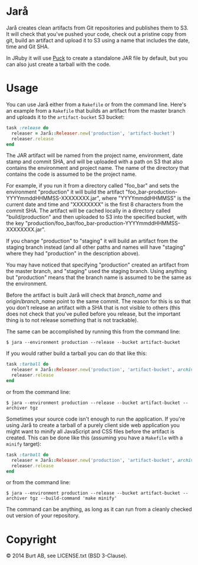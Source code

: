 # Jarå

Jarå creates clean artifacts from Git repositories and publishes them to S3. It will check that you've pushed your code, check out a pristine copy from git, build an artifact and upload it to S3 using a name that includes the date, time and Git SHA.

In JRuby it will use [Puck](https://github.com/iconara/puck) to create a standalone JAR file by default, but you can also just create a tarball with the code.

# Usage

You can use Jarå either from a `Rakefile` or from the command line. Here's an example from a `Rakefile` that builds an artifact from the master branch and uploads it to the `artifact-bucket` S3 bucket:

```ruby
task :release do
  releaser = Jarå::Releaser.new('production', 'artifact-bucket')
  releaser.release
end
```

The JAR artifact will be named from the project name, environment, date stamp and commit SHA, and will be uploaded with a path on S3 that also contains the environment and project name. The name of the directory that contains the code is assumed to be the project name.

For example, if you run it from a directory called "foo_bar" and sets the environment "production" it will build the artifact "foo_bar-production-YYYYmmddHHMMSS-XXXXXXXX.jar", where "YYYYmmddHHMMSS" is the current date and time and "XXXXXXXX" is the first 8 characters from the commit SHA. The artifact will be cached locally in a directory called "build/production" and then uploaded to S3 into the specified bucket, with the key "production/foo_bar/foo_bar-production-YYYYmmddHHMMSS-XXXXXXXX.jar".

If you change "production" to "staging" it will build an artifact from the staging branch instead (and all other paths and names will have "staging" where they had "production" in the description above).

You may have noticed that specifying "production" created an artifact from the master branch, and "staging" used the staging branch. Using anything but "production" means that the branch name is assumed to be the same as the environment.

Before the artifact is built Jarå will check that _branch_name_ and origin/*branch_name* point to the same commit. The reason for this is so that you don't release an artifact with a SHA that is not visible to others (this does not check that you've pulled before you release, but the important thing is to not release something that is not trackable).

The same can be accomplished by running this from the command line:

```
$ jara --environment production --release --bucket artifact-bucket
```

If you would rather build a tarball you can do that like this:

```ruby
task :tarball do
  releaser = Jarå::Releaser.new('production', 'artifact-bucket', archiver: :tgz)
  releaser.release
end
```

or from the command line:

```
$ jara --environment production --release --bucket artifact-bucket --archiver tgz
```

Sometimes your source code isn't enough to run the application. If you're using Jarå to create a tarball of a purely client side web application you might want to minify all JavaScript and CSS files before the artifact is created. This can be done like this (assuming you have a `Makefile` with a `minify` target):

```ruby
task :tarball do
  releaser = Jarå::Releaser.new('production', 'artifact-bucket', archiver: :tgz, build_command: 'make minify')
  releaser.release
end
```

or from the command line:

```
$ jara --environment production --release --bucket artifact-bucket --archiver tgz --build-command 'make minify'
```

The command can be anything, as long as it can run from a cleanly checked out version of your repository.

# Copyright

© 2014 Burt AB, see LICENSE.txt (BSD 3-Clause).
